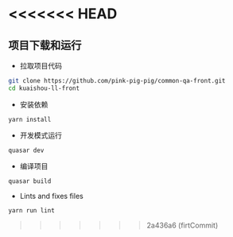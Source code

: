 
<<<<<<< HEAD
=======
项目下载和运行
----

- 拉取项目代码
```bash
git clone https://github.com/pink-pig-pig/common-qa-front.git
cd kuaishou-ll-front
```

- 安装依赖
```
yarn install
```

- 开发模式运行
```
quasar dev
```

- 编译项目
```
quasar build
```

- Lints and fixes files
```
yarn run lint
```

>>>>>>> 2a436a6 (firtCommit)
